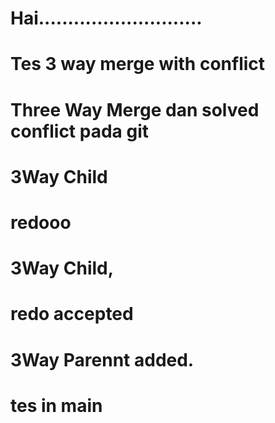 # Hai............................

# Tes 3 way merge with conflict

# Three Way Merge dan solved conflict pada git

# 3Way Child
# redooo
# 3Way Child,
# redo accepted
# 3Way Parennt added.

# tes in main